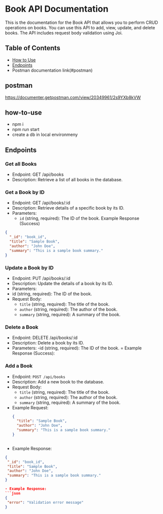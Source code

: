 # Book API Documentation

This is the documentation for the Book API that allows you to perform CRUD operations on books. You can use this API to add, view, update, and delete books. The API includes request body validation using Joi.

## Table of Contents

- [How to Use](#how-to-use)
- [Endpoints](#endpoints)
- Postman documentation link(#postman)

## postman
https://documenter.getpostman.com/view/20349961/2s9YXb8kVW


## how-to-use
- npm i 
- npm run start
- create a db in local environmeny

## Endpoints

### Get all Books
- Endpoint: GET /api/books
- Description: Retrieve a list of all books in the database.

### Get a Book by ID
- Endpoint: GET /api/books/:id
- Description: Retrieve details of a specific book by its ID.
- Parameters:
  - `id` (string, required): The ID of the book.
Example Response (Success)
```json
{
  "_id": "book_id",
  "title": "Sample Book",
  "author": "John Doe",
  "summary": "This is a sample book summary."
}
```

### Update a Book by ID
- Endpoint: PUT /api/books/:id
- Description: Update the details of a book by its ID.
- Parameters:
- id (string, required): The ID of the book.
- Request Body:
  - `title` (string, required): The title of the book.
  - `author` (string, required): The author of the book.
  - `summary` (string, required): A summary of the book.


### Delete a Book
- Endpoint: DELETE /api/books/:id
- Description: Delete a book by its ID.
- Parameters:
  -id (string, required): The ID of the book.
= Example Response (Success):

### Add a Book
- Endpoint: `POST /api/books`
- Description: Add a new book to the database.
- Request Body:
  - `title` (string, required): The title of the book.
  - `author` (string, required): The author of the book.
  - `summary` (string, required): A summary of the book.
- Example Request:
  ```json
  {
    "title": "Sample Book",
    "author": "John Doe",
    "summary": "This is a sample book summary."
  }
 
 - Example Response:
 ```json
{
  "_id": "book_id",
  "title": "Sample Book",
  "author": "John Doe",
  "summary": "This is a sample book summary."
}

 - Example Response:
 ```json
{
  "error": "Validation error message"
}


